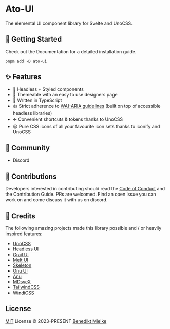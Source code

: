 # Ato-UI

The elemental UI component library for Svelte and UnoCSS.

## 🚀 Getting Started

Check out the Documentation for a detailed installation guide.

```shell
pnpm add -D ato-ui
```

## ✨ Features
- 🦄 Headless + Styled components
- 🎨 Themeable with an easy to use designers page
- 🎯 Written in TypeScript
- 👍 Strict adherence to [WAI-ARIA guidelines](https://www.w3.org/WAI/ARIA/apg/) (built on top of accessible headless libraries)
- ✈️ Convenient shortcuts & tokens thanks to UnoCSS
- 😃 Pure CSS icons of all your favourite icon sets thanks to iconify and UnoCSS

## 👋 Community
- Discord

## 🔑 Contributions

Developers interested in contributing should read the [Code of Conduct](./CODE_OF_CONDUCT.md) and the Contribution Guide. PRs are welcomed. Find an open issue you can work on and come discuss it with us on discord.

## 🌸 Credits

The following amazing projects made this library possible and / or heavily inspired features:

- [UnoCSS](https://github.com/unocss/unocss)
- [Headless UI](https://github.com/CaptainCodeman/svelte-headlessui)
- [Grail UI](https://github.com/grail-ui/grail-ui)
- [Melt UI](https://github.com/melt-ui/melt-ui)
- [Skeleton](https://github.com/skeletonlabs/skeleton)
- [Onu UI](https://github.com/onu-ui/onu-ui)
- [Anu](https://github.com/jd-solanki/anu)
- [MDsveX](https://github.com/pngwn/mdsvex)
- [TailwindCSS](https://github.com/tailwindlabs/tailwindcss)
- [WindiCSS](https://windicss.org/)

## License

[MIT](./LICENSE) License &copy; 2023-PRESENT [Benedikt Mielke](https://github.com/bennymi)